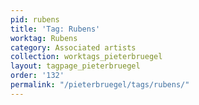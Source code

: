 ```yaml
---
pid: rubens
title: 'Tag: Rubens'
worktag: Rubens
category: Associated artists
collection: worktags_pieterbruegel
layout: tagpage_pieterbruegel
order: '132'
permalink: "/pieterbruegel/tags/rubens/"
---
```

